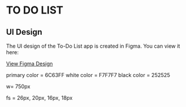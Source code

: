 # TO DO LIST

## UI Design
The UI design of the To-Do List app is created in Figma. You can view it here:

[View Figma Design](https://www.figma.com/design/nX7IPsOIQ2ZRLcH1Ji2Xx8/Simple-ToDo-List-Design-(Community)?node-id=0-1&p=f&t=myCDEWrchgdeSvNt-0)

 primary color = 6C63FF
 white color = F7F7F7
 black color = 252525

 w= 750px


 fs = 26px, 20px, 16px, 18px
